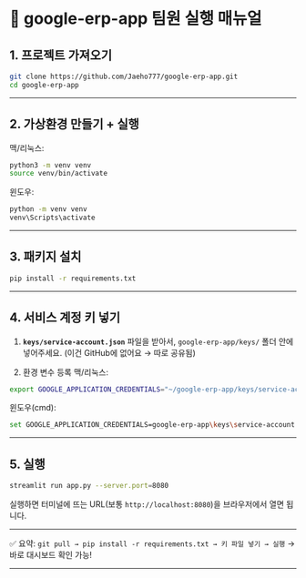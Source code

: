 # 🚀 google-erp-app 팀원 실행 매뉴얼

## 1. 프로젝트 가져오기

```bash
git clone https://github.com/Jaeho777/google-erp-app.git
cd google-erp-app
```

---

## 2. 가상환경 만들기 + 실행

맥/리눅스:

```bash
python3 -m venv venv
source venv/bin/activate
```

윈도우:

```bash
python -m venv venv
venv\Scripts\activate
```

---

## 3. 패키지 설치

```bash
pip install -r requirements.txt
```

---

## 4. 서비스 계정 키 넣기

1. **`keys/service-account.json`** 파일을 받아서,
   `google-erp-app/keys/` 폴더 안에 넣어주세요.
   (이건 GitHub에 없어요 → 따로 공유됨)

2. 환경 변수 등록
   맥/리눅스:

```bash
export GOOGLE_APPLICATION_CREDENTIALS="~/google-erp-app/keys/service-account.json"
```

윈도우(cmd):

```bash
set GOOGLE_APPLICATION_CREDENTIALS=google-erp-app\keys\service-account.json
```

---

## 5. 실행

```bash
streamlit run app.py --server.port=8080
```

실행하면 터미널에 뜨는 URL(보통 `http://localhost:8080`)을 브라우저에서 열면 됩니다.

---

✅ 요약:
`git pull → pip install -r requirements.txt → 키 파일 넣기 → 실행`
→ 바로 대시보드 확인 가능!

---

